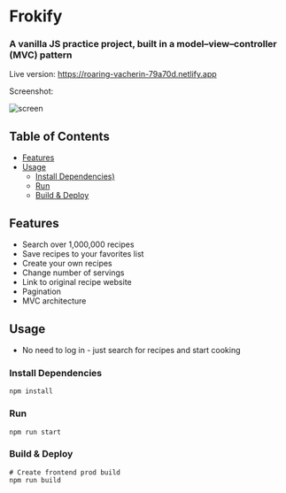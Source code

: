 # Frokify

### A vanilla JS practice project, built in a model–view–controller (MVC) pattern

Live version: https://roaring-vacherin-79a70d.netlify.app

Screenshot:

![screen](https://github.com/nimroddanielmaayan/forkify-js/assets/30357578/f0b2194a-c9ca-4c09-a3f1-18ed33399acc)

<!-- toc -->

## Table of Contents

- [Features](#features)
- [Usage](#usage)
  - [Install Dependencies)](#install-dependencies)
  - [Run](#run)
  - [Build & Deploy](#build--deploy)

<!-- tocstop -->

## Features

- Search over 1,000,000 recipes
- Save recipes to your favorites list
- Create your own recipes
- Change number of servings
- Link to original recipe website
- Pagination
- MVC architecture

## Usage

- No need to log in - just search for recipes and start cooking

### Install Dependencies

```
npm install
```

### Run

```
npm run start
```

### Build & Deploy

```
# Create frontend prod build
npm run build
```
